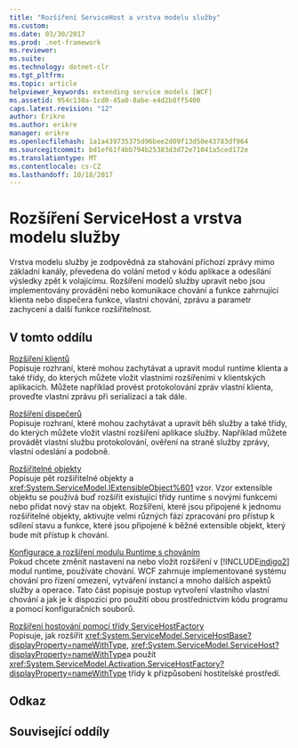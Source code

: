 ```yaml
---
title: "Rozšíření ServiceHost a vrstva modelu služby"
ms.custom: 
ms.date: 03/30/2017
ms.prod: .net-framework
ms.reviewer: 
ms.suite: 
ms.technology: dotnet-clr
ms.tgt_pltfrm: 
ms.topic: article
helpviewer_keywords: extending service models [WCF]
ms.assetid: 954c138a-1cd0-45a0-8abe-e4d2b8ff5400
caps.latest.revision: "12"
author: Erikre
ms.author: erikre
manager: erikre
ms.openlocfilehash: 1a1a439735375d96bee2d09f13d50e43783df964
ms.sourcegitcommit: bd1ef61f4bb794b25383d3d72e71041a5ced172e
ms.translationtype: MT
ms.contentlocale: cs-CZ
ms.lasthandoff: 10/18/2017
---
```

# <a name="extending-servicehost-and-the-service-model-layer"></a>Rozšíření ServiceHost a vrstva modelu služby
Vrstva modelu služby je zodpovědná za stahování příchozí zprávy mimo základní kanály, převedena do volání metod v kódu aplikace a odesílání výsledky zpět k volajícímu. Rozšíření modelů služby upravit nebo jsou implementovány provádění nebo komunikace chování a funkce zahrnující klienta nebo dispečera funkce, vlastní chování, zprávu a parametr zachycení a další funkce rozšiřitelnost.  
  
## <a name="in-this-section"></a>V tomto oddílu  
 [Rozšíření klientů](../../../../docs/framework/wcf/extending/extending-clients.md)  
 Popisuje rozhraní, které mohou zachytávat a upravit modul runtime klienta a také třídy, do kterých můžete vložit vlastními rozšířeními v klientských aplikacích. Můžete například provést protokolování zpráv vlastní klienta, proveďte vlastní zprávu při serializaci a tak dále.  
  
 [Rozšíření dispečerů](../../../../docs/framework/wcf/extending/extending-dispatchers.md)  
 Popisuje rozhraní, které mohou zachytávat a upravit běh služby a také třídy, do kterých můžete vložit vlastní rozšíření aplikace služby. Například můžete provádět vlastní službu protokolování, ověření na straně služby zprávy, vlastní odeslání a podobně.  
  
 [Rozšiřitelné objekty](../../../../docs/framework/wcf/extending/extensible-objects.md)  
 Popisuje pět rozšiřitelné objekty a <xref:System.ServiceModel.IExtensibleObject%601> vzor. Vzor extensible objektu se používá buď rozšířit existující třídy runtime s novými funkcemi nebo přidat nový stav na objekt. Rozšíření, které jsou připojené k jednomu rozšiřitelné objekty, aktivujte velmi různých fází zpracování pro přístup k sdílení stavu a funkce, které jsou připojené k běžné extensible objekt, který bude mít přístup k chování.  
  
 [Konfigurace a rozšíření modulu Runtime s chováním](../../../../docs/framework/wcf/extending/configuring-and-extending-the-runtime-with-behaviors.md)  
 Pokud chcete změnit nastavení na nebo vložit rozšíření v [!INCLUDE[indigo2](../../../../includes/indigo2-md.md)] modul runtime, používáte chování. WCF zahrnuje implementované systému chování pro řízení omezení, vytváření instancí a mnoho dalších aspektů služby a operace. Tato část popisuje postup vytvoření vlastního vlastní chování a jak je k dispozici pro použití obou prostřednictvím kódu programu a pomocí konfiguračních souborů.  
  
 [Rozšíření hostování pomocí třídy ServiceHostFactory](../../../../docs/framework/wcf/extending/extending-hosting-using-servicehostfactory.md)  
 Popisuje, jak rozšířit <xref:System.ServiceModel.ServiceHostBase?displayProperty=nameWithType>, <xref:System.ServiceModel.ServiceHost?displayProperty=nameWithType>a použít <xref:System.ServiceModel.Activation.ServiceHostFactory?displayProperty=nameWithType> třídy k přizpůsobení hostitelské prostředí.  
  
## <a name="reference"></a>Odkaz  
  
## <a name="related-sections"></a>Související oddíly
